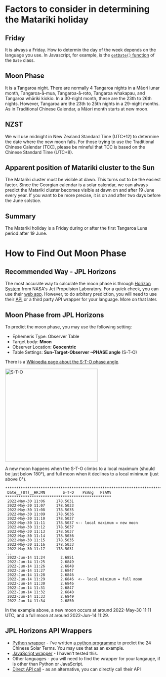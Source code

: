# Factors to consider in determining the Matariki holiday
## Friday
It is always a Friday. How to determin the day of the week depends on the language you use. In Javascript, for example, is the [`getDate()` function](https://developer.mozilla.org/en-US/docs/Web/JavaScript/Reference/Global_Objects/Date/getDay) of the `Date` class. 
## Moon Phase
It is a Tangaroa night. There are normally 4 Tangaroa nights in a Māori lunar month, Tangaroa-ā-mua, Tangaroa-ā-roto, Tangaroa whakapau, and Tangaroa whāriki kiokio. In a 30-night month, these are the 23th to 26th nights. However, Tangaroa are the 23th to 25th nights in a 29-night months. As in Traditional Chinese Calendar, a Māori month starts at new moon.
## NZST 
We will use midnight in New Zealand Standard Time (UTC+12) to determine the date where the new moon falls. For those trying to use the Traditional Chinese Calendar (TCC), please be mineful that TCC is based on the Chinese Standard Time (UTC+8).
## Apparent position of Matariki cluster to the Sun
The Matariki cluster must be visible at dawn. This turns out to be the easiest factor. Since the Georgian calendar is a solar calendar, we can always predict the Matariki cluster becomes visible at dawn on and after 19 June every year.
If you want to be more precise, it is on and after two days before the June solstice.
## Summary
The Matariki holiday is a Friday during or after the first Tangaroa Luna period after 19 June.
# How to Find Out Moon Phase
## Recommended Way - JPL Horizons
The most accurate way to calculate the moon phase is through [Horizon System](https://ssd.jpl.nasa.gov/horizons/) from NASA's Jet Propulsion Laboratory. For a quick check, you can use their [web app](https://ssd.jpl.nasa.gov/horizons/app.html). However, to do arbitary prediction, you will need to use their [API](https://ssd-api.jpl.nasa.gov/doc/horizons.html) or a third party API wrapper for your language. More on that later.
## Moon Phase from JPL Horizons
To predict the moon phase, you may use the following setting:
* Ephemeris Type: Observer Table
* Target body: **Moon**
* Observer Location: **Geocentric**
* Table Settings: **Sun-Target-Observer ~PHASE angle** (S-T-O) 

There is a [Wikipedia page about the S-T-O phase angle](https://en.wikipedia.org/wiki/Phase_angle_%28astronomy%29). 

<img src="https://upload.wikimedia.org/wikipedia/commons/thumb/9/9a/Phase_Angle_3.svg/1280px-Phase_Angle_3.svg.png" alt="S-T-O" width="300"/>

A new moon happens when the S-T-O climbs to a local maximum (should be just below 180°), and full moon when it declines to a local minimum (just above 0°).
```
*******************************************************************************
 Date__(UT)__HR:MN        S-T-O    PsAng   PsAMV
************************************************
 2022-May-30 11:06     178.5031
 2022-May-30 11:07     178.5033
 2022-May-30 11:08     178.5035
 2022-May-30 11:09     178.5036
 2022-May-30 11:10     178.5037
 2022-May-30 11:11     178.5037 <-- local maximum = new moon
 2022-May-30 11:12     178.5037
 2022-May-30 11:13     178.5037
 2022-May-30 11:14     178.5036
 2022-May-30 11:15     178.5035
 2022-May-30 11:16     178.5033
 2022-May-30 11:17     178.5031
...
 2022-Jun-14 11:24       2.6851
 2022-Jun-14 11:25       2.6849
 2022-Jun-14 11:26       2.6848
 2022-Jun-14 11:27       2.6847
 2022-Jun-14 11:28       2.6846
 2022-Jun-14 11:29       2.6846  <-- local minimum = full moon
 2022-Jun-14 11:30       2.6846
 2022-Jun-14 11:31       2.6847
 2022-Jun-14 11:32       2.6848
 2022-Jun-14 11:33       2.6849
 2022-Jun-14 11:34       2.6850
```
In the example above, a new moon occurs at around 2022-May-30 11:11 UTC, and a full moon at around 2022-Jun-14 11:29.
## JPL Horizons API Wrappers
* [Python wrapper](https://astroquery.readthedocs.io/en/latest/jplhorizons/jplhorizons.html) - I've written [a python programme](https://github.com/kumkee/solarterms) to predict the 24 Chinese Solar Terms. You may use that as an example.
* [JavaScript wrapper](https://github.com/zachfejes/js-horizons) - I haven't tested this.
* Other languages - you will need to find the wrapper for your langauge, if is other than Python or JavaScript. 
* [Direct API call](https://ssd-api.jpl.nasa.gov/doc/horizons.html) - as an alternative, you can directly call their API
